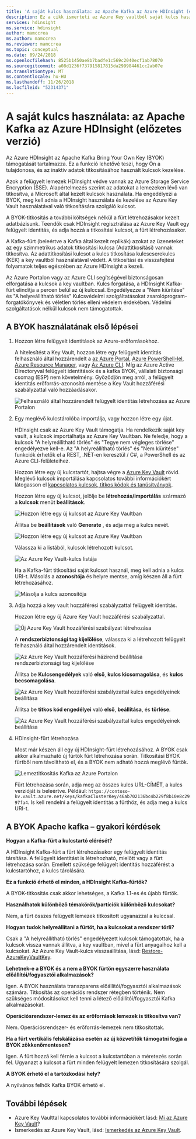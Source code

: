 ```yaml
---
title: 'A saját kulcs használata: az Apache Kafka az Azure HDInsight (előzetes verzió)'
description: Ez a cikk ismerteti az Azure Key vaultból saját kulcs használata, az Apache Kafka Azure HDInsight platformon tárolt adatok titkosításához.
services: hdinsight
ms.service: hdinsight
author: mamccrea
ms.author: mamccrea
ms.reviewer: mamccrea
ms.topic: conceptual
ms.date: 09/24/2018
ms.openlocfilehash: 8525b1450ae8b7badfe1c569c2040ecf1ab78070
ms.sourcegitcommit: a08d1236f737915817815da299984461cc2ab07e
ms.translationtype: MT
ms.contentlocale: hu-HU
ms.lasthandoff: 11/26/2018
ms.locfileid: "52314371"
---
```

# <a name="bring-your-own-key-for-apache-kafka-on-azure-hdinsight-preview"></a>A saját kulcs használata: az Apache Kafka az Azure HDInsight (előzetes verzió)

Az Azure HDInsight az Apache Kafka Bring Your Own Key (BYOK) támogatását tartalmazza. Ez a funkció lehetővé teszi, hogy Ön a tulajdonosa, és az inaktív adatok titkosításához használt kulcsok kezelése. 

Azok a felügyelt lemezek HDInsight védve vannak az Azure Storage Service Encryption (SSE). Alapértelmezés szerint az adatokat a lemezeken lévő van titkosítva, a Microsoft által kezelt kulcsok használata. Ha engedélyezi a BYOK, meg kell adnia a HDInsight használata és kezelése az Azure Key Vault használatával való titkosítására szolgáló kulcsot. 

A BYOK-titkosítás a további költségek nélkül a fürt létrehozásakor kezelt adatbázisunk. Teendők csak HDInsight regisztrálása az Azure Key Vault egy felügyelt identitás, és adja hozzá a titkosítási kulcsot, a fürt létrehozásakor.

A Kafka-fürt (beleértve a Kafka által kezelt replikák) azokat az üzeneteket az egy szimmetrikus adatok titkosítási kulcsa (Adattitkosítási) vannak titkosítva. Az adattitkosítási kulcsot a kulcs titkosítása kulcscserekulcs (KEK) a key vaultból használatával védett. A titkosítási és visszafejtési folyamatok teljes egészében az Azure HDInsight a kezeli. 

Az Azure Portalon vagy az Azure CLI segítségével biztonságosan elforgatása a kulcsok a key vaultban. Kulcs forgatása, a HDInsight Kafka-fürt elindítja a percen belül az új kulccsal. Engedélyezze a "Nem kiürítése" és "A helyreállítható törlés" Kulcsvédelmi szolgáltatásokat zsarolóprogram-forgatókönyvek és véletlen törlés elleni védelem érdekében. Védelmi szolgáltatások nélkül kulcsok nem támogatottak.

## <a name="get-started-with-byok"></a>A BYOK használatának első lépései

1. Hozzon létre felügyelt identitások az Azure-erőforrásokhoz.

   A hitelesítést a Key Vault, hozzon létre egy felügyelt identitás felhasználó által hozzárendelt a [az Azure Portal](../../active-directory/managed-service-identity/how-to-manage-ua-identity-portal.md), [Azure PowerShell-lel](../../active-directory/managed-service-identity/how-to-manage-ua-identity-powershell.md), [Azure Resource Manager](../../active-directory/managed-service-identity/how-to-manage-ua-identity-arm.md), vagy [ Az Azure CLI](../../active-directory/managed-service-identity/how-to-manage-ua-identity-cli.md). Míg az Azure Active Directoryval felügyelt identitások és a kafka BYOK, vállalati biztonsági csomag (ESP) nem követelmény. Győződjön meg arról, a felügyelt identitás erőforrás-azonosító mentése a Key Vault hozzáférési szabályzattal való hozzáadásakor.

   ![Felhasználó által hozzárendelt felügyelt identitás létrehozása az Azure Portalon](./media/apache-kafka-byok/user-managed-identity-portal.png)

2. Egy meglévő kulcstárolóba importálja, vagy hozzon létre egy újat.

   HDInsight csak az Azure Key Vault támogatja. Ha rendelkezik saját key vault, a kulcsok importálhatja az Azure Key Vaultban. Ne feledje, hogy a kulcsok "A helyreállítható törlés" és "Tegye nem végleges törlése" engedélyezve kell-e. Az "A helyreállítható törlés" és "Nem kiürítése" funkciók érhetők el a REST, .NET-en keresztül / C#, a PowerShell és az Azure CLI-felületeihez.

   Hozzon létre egy új kulcstartót, hajtsa végre a [Azure Key Vault](../../key-vault/key-vault-get-started.md) rövid. Meglévő kulcsok importálása kapcsolatos további információkért látogasson el [kapcsolatos kulcsok, titkos kódok és tanúsítványok](../../key-vault/about-keys-secrets-and-certificates.md).

   Hozzon létre egy új kulcsot, jelölje be **létrehozás/importálás** származó a **kulcsok** menüt **beállítások**.

   ![Hozzon létre egy új kulcsot az Azure Key Vaultban](./media/apache-kafka-byok/kafka-create-new-key.png)

   Állítsa be **beállítások** való **Generate** , és adja meg a kulcs nevét.

   ![Hozzon létre egy új kulcsot az Azure Key Vaultban](./media/apache-kafka-byok/kafka-create-a-key.png)

   Válassza ki a listából, kulcsok létrehozott kulcsot.

   ![Az Azure Key Vault-kulcs listája](./media/apache-kafka-byok/kafka-key-vault-key-list.png)

   Ha a Kafka-fürt titkosítási saját kulcsot használ, meg kell adnia a kulcs URI-t. Másolás a **azonosítója** és helyre mentse, amíg készen áll a fürt létrehozásához.

   ![Másolja a kulcs azonosítója](./media/apache-kafka-byok/kafka-get-key-identifier.png)
   
3. Adja hozzá a key vault hozzáférési szabályzattal felügyelt identitás.

   Hozzon létre egy új Azure Key Vault hozzáférési szabályzattal.

   ![Új Azure Key Vault hozzáférési szabályzat létrehozása](./media/apache-kafka-byok/add-key-vault-access-policy.png)

   A **rendszerbiztonsági tag kijelölése**, válassza ki a létrehozott felügyelt felhasználó által hozzárendelt identitások.

   ![Az Azure Key Vault hozzáférési házirend beállítása rendszerbiztonsági tag kijelölése](./media/apache-kafka-byok/add-key-vault-access-policy-select-principal.png)

   Állítsa be **Kulcsengedélyek** való **első**, **kulcs kicsomagolása**, és **kulcs becsomagolása**.

   ![Az Azure Key Vault hozzáférési szabályzattal kulcs engedélyeinek beállítása](./media/apache-kafka-byok/add-key-vault-access-policy-keys.png)

   Állítsa be **titkos kód engedélyei** való **első**, **beállítása**, és **törlése**.

   ![Az Azure Key Vault hozzáférési szabályzattal kulcs engedélyeinek beállítása](./media/apache-kafka-byok/add-key-vault-access-policy-secrets.png)

4. HDInsight-fürt létrehozása

   Most már készen áll egy új HDInsight-fürt létrehozásához. A BYOK csak akkor alkalmazható új fürtök fürt létrehozása során. Titkosítási BYOK fürtből nem távolítható el, és a BYOK nem adható hozzá meglévő fürtök.

   ![Lemeztitkosítás Kafka az Azure Portalon](./media/apache-kafka-byok/apache-kafka-byok-portal.png)

   Fürt létrehozása során, adja meg az összes kulcs URL-CÍMÉT, a kulcs verzióját is beleértve. Például: `https://contoso-kv.vault.azure.net/keys/kafkaClusterKey/46ab702136bc4b229f8b10e8c2997fa4`. Is kell rendelni a felügyelt identitás a fürthöz, és adja meg a kulcs URI-t.

## <a name="faq-for-byok-to-apache-kafka"></a>A BYOK Apache kafka – gyakori kérdések

**Hogyan a Kafka-fürt a kulcstartó elérését?**

   A HDInsight Kafka-fürt a fürt létrehozásakor egy felügyelt identitás társítása. A felügyelt identitást is létrehozható, mielőtt vagy a fürt létrehozása során. Emellett szüksége felügyelt identitás hozzáférést a kulcstartóhoz, a kulcs tárolására.

**Ez a funkció érhető el minden, a HDInsight Kafka-fürtök?**

   A BYOK-titkosítás csak akkor lehetséges, a Kafka 1.1-es és újabb fürtök.

**Használhatok különböző témakörök/partíciók különböző kulcsokat?**

   Nem, a fürt összes felügyelt lemezek titkosított ugyanazzal a kulccsal.

**Hogyan tudok helyreállítani a fürtöt, ha a kulcsokat a rendszer törli?**

   Csak a "A helyreállítható törlés" engedélyezett kulcsok támogatottak, ha a kulcsok vissza vannak állítva, a key vaultban, mivel a fürt anyagaihoz kell a kulcsokat. Az Azure Key Vault-kulcs visszaállítása, lásd: [Restore-AzureKeyVaultKey](/powershell/module/azurerm.keyvault/restore-azurekeyvaultkey).

**Lehetnek-e a BYOK és a nem a BYOK fürtön egyszerre használata előállítói/fogyasztói alkalmazások?**

   Igen. A BYOK használata transzparens előállítói/fogyasztói alkalmazások számára. Titkosítás az operációs rendszer rétegben történik. Nem szükséges módosításokat kell tenni a létező előállítói/fogyasztói Kafka alkalmazásokat.

**Operációsrendszer-lemez és az erőforrások lemezek is titkosítva van?**

   Nem. Operációsrendszer- és erőforrás-lemezek nem titkosítottak.

**Ha a fürt vertikális felskálázása esetén az új közvetítők támogatni fogja a BYOK zökkenőmentesen?**

   Igen. A fürt hozzá kell férnie a kulcsot a kulcstartóban a méretezés során fel. Ugyanazt a kulcsot a fürt minden felügyelt lemezen titkosítására szolgál.

**A BYOK érhető el a tartózkodási hely?**

   A nyilvános felhők Kafka BYOK érhető el.

## <a name="next-steps"></a>További lépések

* Azure Key Vaulttal kapcsolatos további információkért lásd: [Mi az Azure Key Vault](../../key-vault/key-vault-whatis.md)?
* Ismerkedés az Azure Key Vault, lásd: [Ismerkedés az Azure Key Vault](../../key-vault/key-vault-get-started.md).
